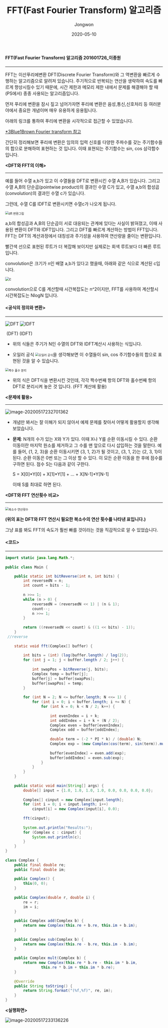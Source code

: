 ﻿---
title: "FFT(Fast Fourier Transform) 알고리즘"
date: "2020-05-10"
author: "Jongwon"
---



#### FFT(Fast Fourier Transform) 알고리즘                                                   201601726_이종원

---

FFT는 이산푸리에변환 DFT(Discrete Fourier Transform)와 그 역변환을 빠르게  수행하는 알고리즘으로 알려져 있습니다.  주기적으로 반복되는 연산을 생략하여 속도를 빠르게 향상시킬수 있기 때문에, 시간 제한과 메모리 제한  내에서 문제를 해결해야 할 때(PS에서) 종종 사용되는 알고리즘입니다.

먼저 푸리에 변환을 잠시 짚고 넘어가자면 푸리에 변환은 음성,통신,신호처리 등 여러분야에서 중요한 개념이며 매우 유용하게 응용됩니다. 

아래의 링크를 통하여 푸리에 변환을 시각적으로 접근할 수 있었습니다. 

[*3Blue1Brown Fourier transform 참고](https://www.youtube.com/watch?v=spUNpyF58BY&t=322s)

간단히 정리해보면 푸리에 변환은 임의의 입력 신호를 다양한 주파수를 갖는 주기함수들의 합으로 분해하여 표현하는 것 입니다. 이때 표현되는 주기함수는 sin, cos 삼각함수 입니다. 



**<DFT와 FFT의 이해>**

---

 예를 들어 수열 a,b가 있고 이 수열들을 DFT로 변환시킨 수열 A,B가 있습니다. 그리고 수열 A,B의 단순곱(pointwise product)의 결과인 수열 C가 있고, 수열 a,b의 합성곱(convolution)의 결과인 수열 c가 있습니다.

그런데,  수열 C를 IDFT로 변환시키면 수열c가 나오게 됩니다.

<img src="dft 변환그림.PNG" alt="dft 변환그림" style="zoom:67%;" />



a,b의 합성곱과 A,B의 단순곱이 서로 대응되는 관계에 있다는 사실이 밝혀졌고, 이때 사용된 변환이 DFT와 IDFT입니다. 그리고 DFT를 빠르게 계산하는 방법이 FFT입니다.  FFT는 DFT의 계산과정에서 대칭성과 주기성을 사용하여 연산량을 줄이는 변환입니다.

빨간색 선으로 표현된 루트가 더 복잡해 보이지만 실제로는 회색 루트보다 더 빠른 루트 입니다.

convolution은  크기가 n인 배열 a,b가 있다고 했을때, 아래와 같은 식으로 계산된 c입니다.

<img src="c.PNG" alt="c" style="zoom:80%;" />

convolution으로 C를 계산할때 시간복잡도는 n^2이지만, FFT를 사용하여 계산할시 시간복잡도는 NlogN 입니다.

#### <공식의 정의와 변환>

---



![DFT](DFT.PNG)              ![IDFT](IDFT.PNG)

​                       (DFT)                                                                    (IDFT)



* 위의 식들은 주기가 N인 수열의 DFT와 IDFT계산시 사용하는 식입니다.

* 오일러 공식  <img src="오일러 공식.PNG" alt="오일러 공식" style="zoom:67%;" />을 생각해보면 이 수열들이 sin, cos 주기함수들의 합으로 표현된 것을 알 수 있습니다.

<img src="짝수 홀수 분리.PNG" alt="짝수 홀수 분리" style="zoom:67%;" /> 

* 위의 식은 DFT식을 변환시킨 것인데, 각각 짝수번째 항의 DFT와 홀수번째 항의 DFT로 분리시켜 놓은 것 입니다. (FFT 계산에 활용)



**<문제에 활용>**

---



![image-20200517232701362](image-20200517232701362.png)

* 개념만 봐서는 잘 이해가 되지 않아서 예제 문제를 찾아서 어떻게 활용할지 생각해 보았습니다.

* **문제**: N개의 수가 있는 X와 Y가 있다. 이때 X나 Y를 순환 이동시킬 수 있다. 순환 이동이란 마지막 원소를 제거하고 그 수를 맨 앞으로 다시 삽입하는 것을 말한다. 예를 들어, {1, 2, 3}을 순환 이동시키면 {3, 1, 2}가 될 것이고, {3, 1, 2}는 {2, 3, 1}이 된다. 순환 이동은 0번 또는 그 이상 할 수 있다. 이 모든 순환 이동을 한 후에 점수를 구하면 된다. 점수 S는 다음과 같이 구한다.

  S = X[0]*Y[0] + X[1]*Y[1] + ... + X[N-1]*Y[N-1]

  이때 S를 최대로 하면 된다.

**<DFT와 FFT 연산횟수 비교>**

---



<img src="복소수 연산횟수.PNG" alt="복소수 연산횟수" style="zoom:67%;" />

**(위의 표는 DFT와 FFT 연산시 필요한 복소수의 연산 횟수를 나타낸 표입니다.)**

그냥 표를 봐도 FFT의 속도가 훨씬 빠를 것이라는 것을 직감적으로 알 수 있었습니다.



#### <코드>

---

```java
import static java.lang.Math.*;
 
public class Main {

    public static int bitReverse(int n, int bits) {
        int reversedN = n;
        int count = bits - 1;
 
        n >>= 1;
        while (n > 0) {
            reversedN = (reversedN << 1) | (n & 1);
            count--;
            n >>= 1;
        }
 
        return ((reversedN << count) & ((1 << bits) - 1));
    }
 //reverse
    
    static void fft(Complex[] buffer) {
 
        int bits = (int) (log(buffer.length) / log(2));
        for (int j = 1; j < buffer.length / 2; j++) {
 
            int swapPos = bitReverse(j, bits);
            Complex temp = buffer[j];
            buffer[j] = buffer[swapPos];
            buffer[swapPos] = temp;
        }
 
        for (int N = 2; N <= buffer.length; N <<= 1) {
            for (int i = 0; i < buffer.length; i += N) {
                for (int k = 0; k < N / 2; k++) {
 
                    int evenIndex = i + k;
                    int oddIndex = i + k + (N / 2);
                    Complex even = buffer[evenIndex];
                    Complex odd = buffer[oddIndex];
 
                    double term = (-2 * PI * k) / (double) N;
                    Complex exp = (new Complex(cos(term), sin(term)).mult(odd));
 
                    buffer[evenIndex] = even.add(exp);
                    buffer[oddIndex] = even.sub(exp);
                }
            }
        }
    }
 
    public static void main(String[] args) {
        double[] input = {1.0, 1.0, 1.0, 1.0, 0.0, 0.0, 0.0, 0.0};
 
        Complex[] cinput = new Complex[input.length];
        for (int i = 0; i < input.length; i++)
            cinput[i] = new Complex(input[i], 0.0);
 
        fft(cinput);
 
        System.out.println("Results:");
        for (Complex c : cinput) {
            System.out.println(c);
        }
    }
}
 
class Complex {
    public final double re;
    public final double im;
 
    public Complex() {
        this(0, 0);
    }
 
    public Complex(double r, double i) {
        re = r;
        im = i;
    }
 
    public Complex add(Complex b) {
        return new Complex(this.re + b.re, this.im + b.im);
    }
 
    public Complex sub(Complex b) {
        return new Complex(this.re - b.re, this.im - b.im);
    }
 
    public Complex mult(Complex b) {
        return new Complex(this.re * b.re - this.im * b.im,
                this.re * b.im + this.im * b.re);
    }
 
    @Override
    public String toString() {
        return String.format("(%f,%f)", re, im);
    }
}
```

**<실행화면>**

![image-20200517233136226](image-20200517233136226.png) 